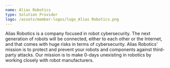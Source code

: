 ```yaml
---
name: Alias Robotics
type: Solution Provider
logo: /assets/member-logos/logo_Alias Robotics.png
---
```

Alias Robotics is a company focused in robot cybersecurity. The next generation of robots will be connected, either to each other or the Internet, and that comes with huge risks in terms of cybersecurity. Alias Robotics' mission is to protect and prevent your robots and components against third-party attacks. Our mission is to make 0-days unexisting in robotics by working closely with robot manufacturers.